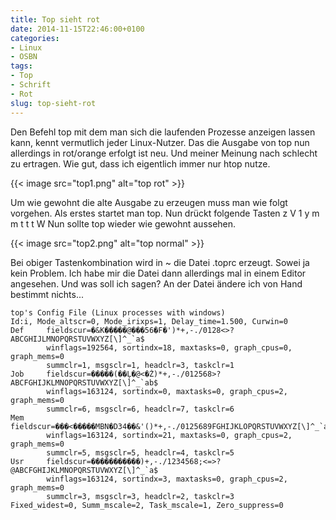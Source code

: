 ```yaml
---
title: Top sieht rot
date: 2014-11-15T22:46:00+0100
categories:
- Linux
- OSBN
tags:
- Top
- Schrift
- Rot
slug: top-sieht-rot
---
```

Den Befehl top mit dem man sich die laufenden Prozesse anzeigen lassen kann, kennt vermutlich jeder Linux-Nutzer. Das die Ausgabe von top nun allerdings in rot/orange erfolgt ist neu. Und meiner Meinung nach schlecht zu ertragen. Wie gut, dass ich eigentlich immer nur htop nutze.

{{< image src="top1.png" alt="top rot" >}}

Um wie gewohnt die alte Ausgabe zu erzeugen muss man wie folgt vorgehen. Als erstes startet man top. Nun drückt folgende Tasten z V 1 y m m t t t W Nun sollte top wieder wie gewohnt aussehen.

{{< image src="top2.png" alt="top normal" >}}

Bei obiger Tastenkombination wird in ~ die Datei .toprc erzeugt. Sowei ja kein Problem. Ich habe mir die Datei dann allerdings mal in einem Editor angesehen. Und was soll ich sagen? An der Datei ändere ich von Hand bestimmt nichts...

<pre class="line-numbers" style="white-space:pre-wrap;">
<code class="language-bash">top&#039;s Config File (Linux processes with windows)
Id:i, Mode_altscr=0, Mode_irixps=1, Delay_time=1.500, Curwin=0
Def     fieldscur=&#xfffd;&amp;K&#xfffd;&#xfffd;&#xfffd;&#xfffd;&#xfffd;@&#xfffd;&#xfffd;&#xfffd;56&#xfffd;F&#xfffd;&#039;)*+,-./0128&lt;&gt;?ABCGHIJLMNOPQRSTUVWXYZ[\]^_`a$
        winflags=192564, sortindx=18, maxtasks=0, graph_cpus=0, graph_mems=0
        summclr=1, msgsclr=1, headclr=3, taskclr=1
Job     fieldscur=&#xfffd;&#xfffd;&#xfffd;&#xfffd;&#xfffd;(&#xfffd;&#xfffd;&#x13b;&#xfffd;@&lt;&#xfffd;&#x17b;)*+,-./012568&gt;?ABCFGHIJKLMNOPQRSTUVWXYZ[\]^_`ab$
        winflags=163124, sortindx=0, maxtasks=0, graph_cpus=2, graph_mems=0
        summclr=6, msgsclr=6, headclr=7, taskclr=6
Mem     fieldscur=&#xfffd;&#xfffd;&#xfffd;&lt;&#xfffd;&#xfffd;&#xfffd;&#xfffd;&#xfffd;MBN&#xfffd;D34&#xfffd;&#xfffd;&amp;&#039;()*+,-./0125689FGHIJKLOPQRSTUVWXYZ[\]^_`a$
        winflags=163124, sortindx=21, maxtasks=0, graph_cpus=2, graph_mems=0
        summclr=5, msgsclr=5, headclr=4, taskclr=5
Usr     fieldscur=&#xfffd;&#xfffd;&#xfffd;&#xfffd;&#xfffd;&#xfffd;&#xfffd;&#xfffd;&#xfffd;&#xfffd;&#xfffd;)+,-./1234568;&lt;=&gt;?@ABCFGHIJKLMNOPQRSTUVWXYZ[\]^_`a$
        winflags=163124, sortindx=3, maxtasks=0, graph_cpus=2, graph_mems=0
        summclr=3, msgsclr=3, headclr=2, taskclr=3
Fixed_widest=0, Summ_mscale=2, Task_mscale=1, Zero_suppress=0</code>
</pre>
